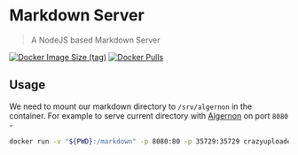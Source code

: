 # Markdown Server

> A NodeJS based Markdown Server

[![Docker Image Size (tag)](https://img.shields.io/docker/image-size/crazyuploader/markdown_server/latest)](https://hub.docker.com/r/crazyuploader/markdown_server)
[![Docker Pulls](https://img.shields.io/docker/pulls/crazyuploader/markdown_server)](https://hub.docker.com/r/crazyuploader/markdown_server)

## Usage

We need to mount our markdown directory to `/srv/algernon` in the container.
For example to serve current directory with [Algernon](https://github.com/xyproto/algernon) on port `8080` -

```bash
docker run -v "${PWD}:/markdown" -p 8080:80 -p 35729:35729 crazyuploader/markdown_server:latest
```

